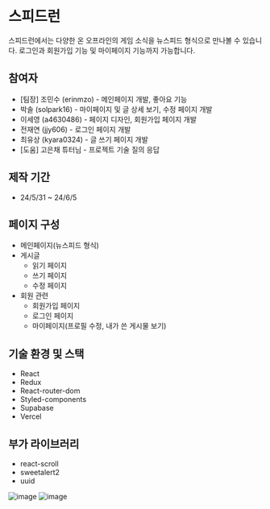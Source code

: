 # 스피드런
스피드런에서는 다양한 온 오프라인의 게임 소식을 뉴스피드 형식으로 만나볼 수 있습니다.
로그인과 회원가입 기능 및 마이페이지 기능까지 가능합니다.

## 참여자 
- [팀장] 조민수 (erinmzo) - 메인페이지 개발, 좋아요 기능
- 박솔 (solpark16) - 마이페이지 및 글 상세 보기, 수정 페이지 개발
- 이세영 (a4630486) - 페이지 디자인, 회원가입 페이지 개발
- 전재연 (jjy606) - 로그인 페이지 개발
- 최유상 (kyara0324) -  글 쓰기 페이지 개발
- [도움] 고은채 튜터님 - 프로젝트 기술 질의 응답

## 제작 기간
- 24/5/31 ~ 24/6/5

## 페이지 구성
- 메인페이지(뉴스피드 형식)
- 게시글
  - 읽기 페이지
  - 쓰기 페이지
  - 수정 페이지
- 회원 관련
  - 회원가입 페이지
  - 로그인 페이지
  - 마이페이지(프로필 수정, 내가 쓴 게시물 보기)

## 기술 환경 및 스택
- React
- Redux
- React-router-dom
- Styled-components
- Supabase
- Vercel

## 부가 라이브러리
- react-scroll
- sweetalert2
- uuid

![image](https://github.com/erinmzo/speedrun/assets/166181947/7176abd6-664f-40ed-be6e-06b4f2689169)
![image](https://github.com/erinmzo/speedrun/assets/166181947/c27b809c-1f0b-4109-9141-d6e10d5e06e5)


